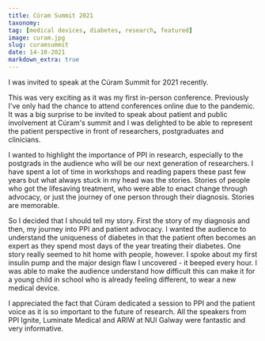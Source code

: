 ```yaml
---
title: Cúram Summit 2021
taxonomy:
tag: [medical devices, diabetes, research, featured]
image: curam.jpg
slug: curamsummit
date: 14-10-2021
markdown_extra: true
---
```


I was invited to speak at the Cúram Summit for 2021 recently.

This was very exciting as it was my first in-person conference. Previously I've only had the chance to attend conferences online due to the pandemic.
It was a big surprise to be invited to speak about patient and public involvement at Cúram's summit and I was delighted to be able to represent the patient perspective in front of researchers, postgraduates and clinicians.

I wanted to highlight the importance of PPI in research, especially to the postgrads in the audience who will be our next generation of researchers. I have spent a lot of time in workshops and reading papers these past few years but what always stuck in my head was the stories.
Stories of people who got the lifesaving treatment, who were able to enact change through advocacy, or just the journey of one person through their diagnosis. Stories are memorable.

So I decided that I should tell my story. First the story of my diagnosis and then, my journey into PPI and patient advocacy. I wanted the audience to understand the uniqueness of diabetes in that the patient often becomes an expert as they spend most days of the year treating their diabetes.
One story really seemed to hit home with people, however. I spoke about my first insulin pump and the major design flaw I uncovered - it beeped every hour. I was able to make the audience understand how difficult this can make it for a young child in school who is already feeling different, to wear a new medical device.

I appreciated the fact that Cúram dedicated a session to PPI and the patient voice as it is so important to the future of research. All the speakers from PPI Ignite, Luminate Medical and ARIW at NUI Galway were fantastic and very informative.


